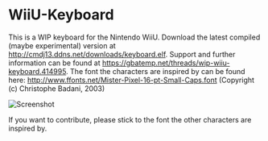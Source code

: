 # WiiU-Keyboard

This is a WIP keyboard for the Nintendo WiiU. Download the latest compiled (maybe experimental) version at http://cmdj13.ddns.net/downloads/keyboard.elf. Support and further information can be found at https://gbatemp.net/threads/wip-wiiu-keyboard.414995.
The font the characters are inspired by can be found here: http://www.ffonts.net/Mister-Pixel-16-pt-Small-Caps.font (Copyright (c) Christophe Badani, 2003)

![Screenshot](http://abload.de/img/ahw3fwmbyty5dnyegxcgksdspe.jpg)

If you want to contribute, please stick to the font the other characters are inspired by.

